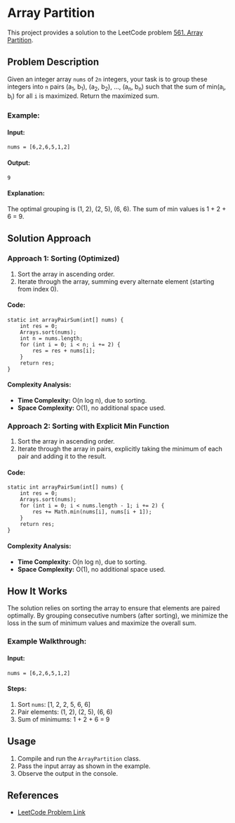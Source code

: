 # Array Partition

This project provides a solution to the LeetCode problem [561. Array Partition](https://leetcode.com/problems/array-partition/description/).

## Problem Description
Given an integer array `nums` of `2n` integers, your task is to group these integers into `n` pairs (a<sub>1</sub>, b<sub>1</sub>), (a<sub>2</sub>, b<sub>2</sub>), ..., (a<sub>n</sub>, b<sub>n</sub>) such that the sum of min(a<sub>i</sub>, b<sub>i</sub>) for all `i` is maximized. Return the maximized sum.

### Example:
#### Input:
```java[]
nums = [6,2,6,5,1,2]
```
#### Output:
```java[]
9
```
#### Explanation:
The optimal grouping is (1, 2), (2, 5), (6, 6). The sum of min values is 1 + 2 + 6 = 9.

## Solution Approach
### Approach 1: Sorting (Optimized)
1. Sort the array in ascending order.
2. Iterate through the array, summing every alternate element (starting from index 0).

#### Code:
```java[]
static int arrayPairSum(int[] nums) {
    int res = 0;
    Arrays.sort(nums);
    int n = nums.length;
    for (int i = 0; i < n; i += 2) {
        res = res + nums[i];
    }
    return res;
}
```
#### Complexity Analysis:
- **Time Complexity:** O(n log n), due to sorting.
- **Space Complexity:** O(1), no additional space used.

### Approach 2: Sorting with Explicit Min Function
1. Sort the array in ascending order.
2. Iterate through the array in pairs, explicitly taking the minimum of each pair and adding it to the result.

#### Code:
```java[]
static int arrayPairSum(int[] nums) {
    int res = 0;
    Arrays.sort(nums);
    for (int i = 0; i < nums.length - 1; i += 2) {
        res += Math.min(nums[i], nums[i + 1]);
    }
    return res;
}
```
#### Complexity Analysis:
- **Time Complexity:** O(n log n), due to sorting.
- **Space Complexity:** O(1), no additional space used.

## How It Works
The solution relies on sorting the array to ensure that elements are paired optimally. By grouping consecutive numbers (after sorting), we minimize the loss in the sum of minimum values and maximize the overall sum.

### Example Walkthrough:
#### Input:
```java[]
nums = [6,2,6,5,1,2]
```
#### Steps:
1. Sort `nums`: [1, 2, 2, 5, 6, 6]
2. Pair elements: (1, 2), (2, 5), (6, 6)
3. Sum of minimums: 1 + 2 + 6 = 9

## Usage
1. Compile and run the `ArrayPartition` class.
2. Pass the input array as shown in the example.
3. Observe the output in the console.

## References
- [LeetCode Problem Link](https://leetcode.com/problems/array-partition/description/)
